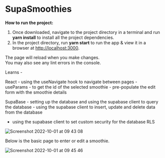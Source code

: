 # SupaSmoothies

**How to run the project:**

1. Once downloaded, navigate to the project directory in a terminal and run **yarn install** to install all the project dependencies.
2. In the project directory, run **yarn start** to run the app & view it in a browser at [http://localhost:3000](http://localhost:3000).

The page will reload when you make changes.\
You may also see any lint errors in the console.

Learns -

React - using the useNavigate hook to navigate between pages
      - useParams - to get the id of the selected smoothie
      - pre-populate the edit form with the smoothie details
      
SupaBase - setting up the database and using the supabase client to query the database
            - using the supabase client to insert, update and delete data from the database
- using the supabase client to set custom security for the database RLS


![Screenshot 2022-10-01 at 09 43 08](https://user-images.githubusercontent.com/80961839/193401162-800c2987-5867-4834-bacb-60d268fbe6e0.png)

Below is the basic page to enter or edit a smoothie.

![Screenshot 2022-10-01 at 09 45 46](https://user-images.githubusercontent.com/80961839/193401263-21a714c3-3768-45f8-92d6-d3ceb5c0abfc.png)


